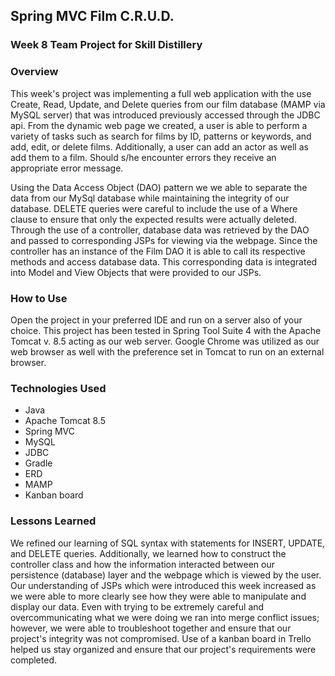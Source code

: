 ## Spring MVC Film C.R.U.D.

### Week 8 Team Project for Skill Distillery

### Overview

This week's project was implementing a full web application with the use Create, Read, Update, and Delete queries from our film database (MAMP via MySQL server) that was introduced previously accessed through the JDBC api.  From the dynamic web page we created, a user is able to perform a variety of tasks such as search for films by ID, patterns or keywords, and add, edit, or delete films. Additionally, a user can add an actor as well as add them to a film. Should s/he encounter errors they receive an appropriate error message. 

Using the Data Access Object (DAO) pattern we we able to separate the data from our MySql database while maintaining the integrity of our database.  DELETE queries were careful to include the use of a Where clause to ensure that only the expected results were actually deleted. Through the use of a controller, database data was retrieved by the DAO and passed to corresponding JSPs for viewing via the webpage. Since the controller has an instance of the Film DAO it is able to call its respective methods and access database data.  This corresponding data is integrated into Model and View Objects that were provided to our JSPs.     

### How to Use

Open the project in your preferred IDE and run on a server also of your choice.  This project has been tested in Spring Tool Suite 4 with the Apache Tomcat v. 8.5 acting as our web server.  Google Chrome was utilized as our web browser as well with the preference set in Tomcat to run on an external browser.  

### Technologies Used

* Java 
* Apache Tomcat 8.5
* Spring MVC 
* MySQL 
* JDBC
* Gradle
* ERD
* MAMP
* Kanban board

### Lessons Learned

We refined our learning of SQL syntax with statements for INSERT, UPDATE, and DELETE queries.  Additionally, we learned how to construct the controller class and how the information interacted between our persistence (database) layer and the webpage which is viewed by the user.  Our understanding of JSPs which were introduced this week increased as we were able to more clearly see how they were able to manipulate and display our data.  Even with trying to be extremely careful and overcommunicating what we were doing we ran into merge conflict issues; however, we were able to troubleshoot together and ensure that our project's integrity was not compromised.  Use of a kanban board in Trello helped us stay organized and ensure that our project's requirements were completed.  


